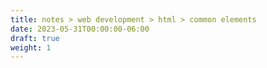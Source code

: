 ```yaml
---
title: notes > web development > html > common elements
date: 2023-05-31T00:00:00-06:00
draft: true
weight: 1
---
```

